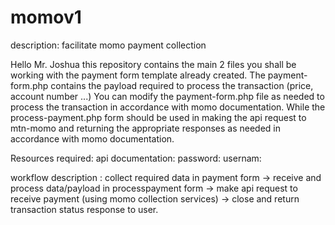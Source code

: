 # momov1
description: facilitate momo payment collection

Hello Mr. Joshua this repository contains the main 2 files you shall be working with the payment form template already created.
The payment-form.php contains the payload required to process the transaction (price, account number ...)
You can modify the payment-form.php file as needed to process the transaction in accordance with momo documentation.
While the process-payment.php form should be used in making the api request to mtn-momo and returning the appropriate responses as needed in accordance with momo documentation.

Resources required:
api documentation:
password:
usernam:

workflow description : collect required data in payment form -> receive and process data/payload in processpayment form -> make api request to receive payment (using momo collection services) -> close and return  transaction status response to user.

